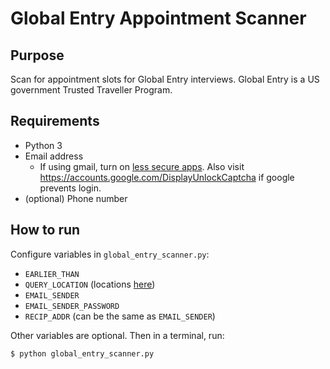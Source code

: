 # Global Entry Appointment Scanner

## Purpose

Scan for appointment slots for Global Entry interviews. Global Entry is a US government Trusted Traveller Program.

## Requirements

* Python 3
* Email address
    * If using gmail, turn on [less secure apps](https://support.google.com/accounts/answer/6010255). Also visit https://accounts.google.com/DisplayUnlockCaptcha if google prevents login.
* (optional) Phone number

## How to run

Configure variables in `global_entry_scanner.py`:
* `EARLIER_THAN`
* `QUERY_LOCATION` (locations [here](https://ttp.cbp.dhs.gov/schedulerapi/locations/))
* `EMAIL_SENDER`
* `EMAIL_SENDER_PASSWORD`
* `RECIP_ADDR` (can be the same as `EMAIL_SENDER`)

Other variables are optional. Then in a terminal, run:

```
$ python global_entry_scanner.py
```
